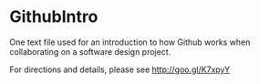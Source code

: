 GithubIntro
===========

One text file used for an introduction to how Github works when collaborating on a software design project.

For directions and details, please see http://goo.gl/K7xpyY
